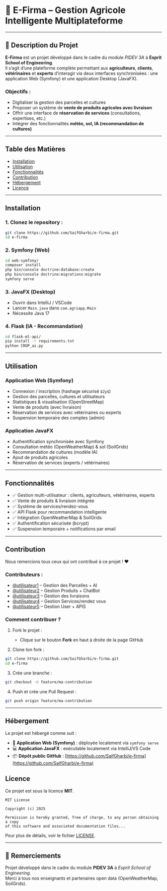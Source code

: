 # 🌿 E-Firma – Gestion Agricole Intelligente Multiplateforme

---

## 📘 Description du Projet

**E-Firma** est un projet développé dans le cadre du module *PIDEV 3A* à **Esprit School of Engineering**.  
Il s’agit d’une plateforme complète permettant aux **agriculteurs**, **clients**, **vétérinaires** et **experts** d’interagir via deux interfaces synchronisées : une application Web (Symfony) et une application Desktop (JavaFX).

### Objectifs :
- Digitaliser la gestion des parcelles et cultures
- Proposer un système de **vente de produits agricoles avec livraison**
- Offrir une interface de **réservation de services** (consultations, expertises, etc.)
- Intégrer des fonctionnalités **météo, sol, IA (recommandation de cultures)**

---

##  Table des Matières

- [Installation](#installation)
- [Utilisation](#utilisation)
- [Fonctionnalités](#fonctionnalités)
- [Contribution](#contribution)
- [Hébergement](#Hébergement)
- [Licence](#licence)

---

##  Installation

### 1. Clonez le repository :

```bash
git clone https://github.com/SaifGharbi/e-firma.git
cd e-firma
```

### 2. Symfony (Web)
```bash
cd web-symfony/
composer install
php bin/console doctrine:database:create
php bin/console doctrine:migrations:migrate
symfony serve
```

### 3. JavaFX (Desktop)
- Ouvrir dans IntelliJ / VSCode
- Lancer `Main.java` dans `com.agriapp.Main`
- Nécessite Java 17

### 4. Flask (IA - Recommandation)
```bash
cd flask-ml-api/
pip install -r requirements.txt
python CROP_ai.py
```

---

##  Utilisation

###  Application Web (Symfony)

- Connexion / inscription (hashage sécurisé `$2y$`)
- Gestion des parcelles, cultures et utilisateurs
- Statistiques & visualisation (OpenStreetMap)
- Vente de produits (avec livraison)
- Réservation de services avec vétérinaires ou experts
- Suspension temporaire des comptes (admin)

###  Application JavaFX

- Authentification synchronisée avec Symfony
- Consultation météo (OpenWeatherMap) & sol (SoilGrids)
- Recommandation de cultures (modèle IA)
- Ajout de produits agricoles
- Réservation de services (experts / vétérinaires)

---

##  Fonctionnalités

- ✅ Gestion multi-utilisateur : clients, agriculteurs, vétérinaires, experts
- ✅ Vente de produits & livraison intégrée
- ✅ Système de services/rendez-vous
- ✅ API Flask pour recommandation intelligente
- ✅ Intégration OpenWeatherMap & SoilGrids
- ✅ Authentification sécurisée (bcrypt)
- ✅ Suspension temporaire + notifications par email

---

##  Contribution

Nous remercions tous ceux qui ont contribué à ce projet ! ❤️

### Contributeurs :
- [@utilisateur1](https://github.com/saifgharbi) – Gestion des Parcelles + AI
- [@utilisateur2](https://github.com/nouranelammouchi7) – Gestion Produits + ChatBot
- [@utilisateur3](https://github.com/ahmedmelki) – Gestion des livraisons 
- [@utilisateur4](https://github.com/medsaidneffati) – Gestion Services/rendez vous
- [@utilisateur5](https://github.com/hadidilina5) – Gestion User + APIS

###  Comment contribuer ?

1. Fork le projet :
   - Clique sur le bouton **Fork** en haut à droite de la page GitHub

2. Clone ton fork :
```bash
git clone https://github.com/SaifGharbi/e-firma.git
cd e-firma
```

3. Crée une branche :
```bash
git checkout -b feature/ma-contribution
```

4. Push et crée une Pull Request :
```bash
git push origin feature/ma-contribution
```

---

## Hébergement

Le projet est hébergé comme suit :

- 🔗 **Application Web (Symfony)** : déployée localement via `symfony serve`
- 💻 **Application JavaFX** : exécutable localement via IntelliJ/VS Code
- 📦 **Dépôt public GitHub** : [https://github.com/SaifGharbi/e-firma](https://github.com/SaifGharbi/e-firma)


##  Licence

Ce projet est sous la licence **MIT**.

```
MIT License

Copyright (c) 2025

Permission is hereby granted, free of charge, to any person obtaining a copy
of this software and associated documentation files...
```

Pour plus de détails, voir le fichier [LICENSE](./LICENSE).

---

## 🏫 Remerciements

Projet développé dans le cadre du module **PIDEV 3A** à *Esprit School of Engineering*.  
Merci à tous nos enseignants et partenaires open data (OpenWeatherMap, SoilGrids).
